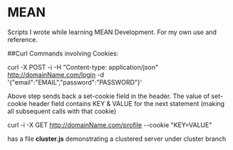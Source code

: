 # MEAN
Scripts I wrote while learning MEAN Development. For my own use and reference.


##Curl Commands involving Cookies:

curl -X POST -i -H "Content-type: application/json" http://domainName.com/login -d '{"email":"EMAIL","password":"PASSWORD"}'

Above step sends back a set-cookie field in the header. The value of set-cookie header field contains KEY & VALUE for the next statement (making all subsequent calls with that cookie)

curl -i -X GET http://domainName.com/profile --cookie "KEY=VALUE"

has a file **cluster.js** demonstrating a clustered server under cluster branch
